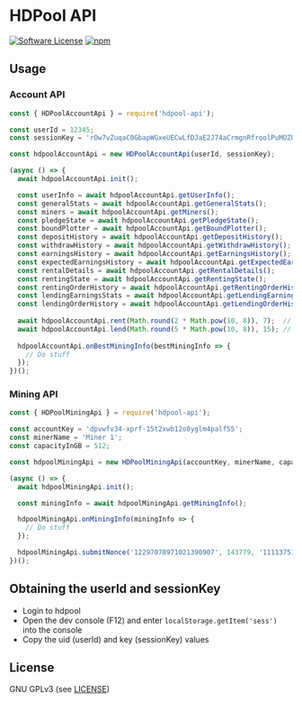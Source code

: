 HDPool API
======

[![Software License](https://img.shields.io/badge/license-GPL--3.0-brightgreen.svg?style=flat-square)](LICENSE)
[![npm](https://img.shields.io/npm/v/hdpool-api.svg?style=flat-square)](https://www.npmjs.com/package/hdpool-api)

## Usage

### Account API
```javascript
const { HDPoolAccountApi } = require('hdpool-api');

const userId = 12345;
const sessionKey = 'rOw7vZuqaC0GbapWGxeUECwLfDJaE2J74aCrmgnRfroolPuMOZUX7GotMRsy';

const hdpoolAccountApi = new HDPoolAccountApi(userId, sessionKey);

(async () => {
  await hdpoolAccountApi.init();

  const userInfo = await hdpoolAccountApi.getUserInfo();
  const generalStats = await hdpoolAccountApi.getGeneralStats();
  const miners = await hdpoolAccountApi.getMiners();
  const pledgeState = await hdpoolAccountApi.getPledgeState();
  const boundPlotter = await hdpoolAccountApi.getBoundPlotter();
  const depositHistory = await hdpoolAccountApi.getDepositHistory();
  const withdrawHistory = await hdpoolAccountApi.getWithdrawHistory();
  const earningsHistory = await hdpoolAccountApi.getEarningsHistory();
  const expectedEarningsHistory = await hdpoolAccountApi.getExpectedEarningsHistory();
  const rentalDetails = await hdpoolAccountApi.getRentalDetails();
  const rentingState = await hdpoolAccountApi.getRentingState();
  const rentingOrderHistory = await hdpoolAccountApi.getRentingOrderHistory();
  const lendingEarningsStats = await hdpoolAccountApi.getLendingEarningsStats();
  const lendingOrderHistory = await hdpoolAccountApi.getLendingOrderHistory();
  
  await hdpoolAccountApi.rent(Math.round(2 * Math.pow(10, 8)), 7);  // rent 2 BHD for 7 days
  await hdpoolAccountApi.lend(Math.round(5 * Math.pow(10, 8)), 15); // lend 5 BHD for 15 days
  
  hdpoolAccountApi.onBestMiningInfo(bestMiningInfo => {
    // Do stuff
  });
})();
```

### Mining API
```javascript
const { HDPoolMiningApi } = require('hdpool-api');

const accountKey = 'dpvwfv34-xprf-15t2xwb12o8yglm4palf55';
const minerName = 'Miner 1';
const capacityInGB = 512;

const hdpoolMiningApi = new HDPoolMiningApi(accountKey, minerName, capacityInGB);

(async () => {
  await hdpoolMiningApi.init();

  const miningInfo = await hdpoolMiningApi.getMiningInfo();

  hdpoolMiningApi.onMiningInfo(miningInfo => {
    // Do stuff
  });

  hdpoolMiningApi.submitNonce('12297078971021390907', 143779, '111137519053', 81);
})();
```

## Obtaining the userId and sessionKey

- Login to hdpool
- Open the dev console (F12) and enter `localStorage.getItem('sess')` into the console
- Copy the uid (userId) and key (sessionKey) values

## License

GNU GPLv3 (see [LICENSE](https://github.com/felixbrucker/hdpool-api/blob/master/LICENSE))
